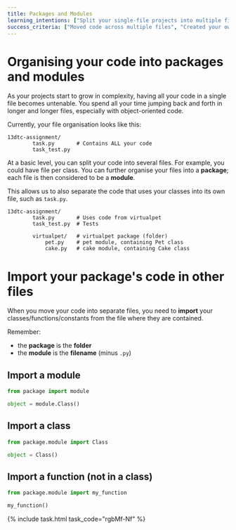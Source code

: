 ```yaml
---
title: Packages and Modules
learning_intentions: ["Split your single-file projects into multiple files", "Import your code from one file into another", "Use packages and modules to separate classes, functions, etc."]
success_criteria: ["Moved code across multiple files", "Created your own package and modules"]
---
```


# Organising your code into packages and modules

As your projects start to grow in complexity, having all your code in a single file becomes untenable. You spend all your time jumping back and forth in longer and longer files, especially with object-oriented code.

Currently, your file organisation looks like this:

```
13dtc-assignment/
        task.py       # Contains ALL your code
        task_test.py
```

At a basic level, you can split your code into several files. For example, you could have file per class. You can further organise your files into a **package**; each file is then considered to be a **module**.

This allows us to also separate the code that uses your classes into its own file, such as ``task.py``.

```
13dtc-assignment/
        task.py       # Uses code from virtualpet
        task_test.py  # Tests

        virtualpet/   # virtualpet package (folder)
            pet.py    # pet module, containing Pet class
            cake.py   # cake module, containing Cake class
```

# Import your package's code in other files

When you move your code into separate files, you need to **import** your classes/functions/constants from the file where they are contained.

Remember:

- the **package** is the **folder**
- the **module** is the **filename** (minus ``.py``)
## Import a module

```python
from package import module

object = module.Class()
```

## Import a class

```python
from package.module import Class

object = Class()
```

## Import a function (not in a class)

```python
from package.module import my_function

my_function()
```

{% include task.html task_code="rgbMf-Nf" %}
